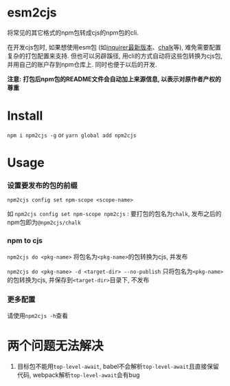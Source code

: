 # esm2cjs

将常见的其它格式的npm包转成cjs的npm包的cli.

在开发cjs包时, 如果想使用esm包 (如[inquirer最新版本](https://www.npmjs.com/package/inquirer)、[chalk](https://www.npmjs.com/package/chalk)等), 难免需要配置复杂的打包配置来支持. 但也可以另辟蹊径, 用cli的方式自动将这些包转换为cjs包, 并用自己的账户存到npm仓库上. 同时也便于以后的开发.

**注意:** **打包后npm包的README文件会自动加上来源信息, 以表示对原作者产权的尊重**

# Install

`npm i npm2cjs -g` or `yarn global add npm2cjs`

# Usage

### 设置要发布的包的前缀

`npm2cjs config set npm-scope <scope-name>`

如 `npm2cjs config set npm-scope npm2cjs` : 要打包的包名为`chalk`, 发布之后的npm包即为`@npm2cjs/chalk`

### npm to cjs

`npm2cjs do <pkg-name>` 将包名为`<pkg-name>`的包转换为cjs, 并发布

`npm2cjs do <pkg-name> -d <target-dir> --no-publish` 只将包名为`<pkg-name>`的包转换为cjs, 并保存到`<target-dir>`目录下, 不发布

### 更多配置

请使用`npm2cjs -h`查看

# 两个问题无法解决

1. 目标包不能用`top-level-await`, babel不会解析`top-level-await`且直接保留代码, webpack解析`top-level-await`会有bug
